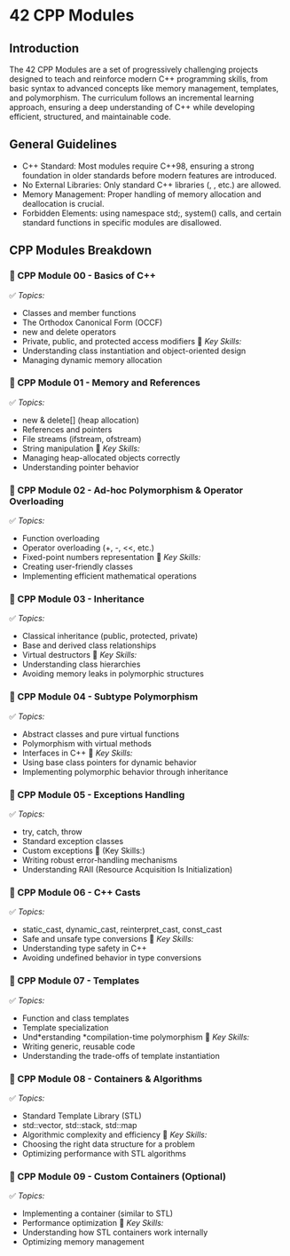 # 42 CPP Modules

## Introduction
The 42 CPP Modules are a set of progressively challenging projects designed to teach and reinforce modern C++ programming skills, from basic syntax to advanced concepts like memory management, templates, and polymorphism. The curriculum follows an incremental learning approach, ensuring a deep understanding of C++ while developing efficient, structured, and maintainable code.

## General Guidelines
- C++ Standard: Most modules require C++98, ensuring a strong foundation in older standards before modern features are introduced.
- No External Libraries: Only standard C++ libraries (<iostream>, <algorithm>, etc.) are allowed.
- Memory Management: Proper handling of memory allocation and deallocation is crucial.
- Forbidden Elements: using namespace std;, system() calls, and certain standard functions in specific modules are disallowed.

## CPP Modules Breakdown
### 📌 CPP Module 00 - Basics of C++
✅ *Topics:*
- Classes and member functions
- The Orthodox Canonical Form (OCCF)
- new and delete operators
- Private, public, and protected access modifiers
🔧 *Key Skills:*
- Understanding class instantiation and object-oriented design
- Managing dynamic memory allocation

### 📌 CPP Module 01 - Memory and References
✅ *Topics:*
- new & delete[] (heap allocation)
- References and pointers
- File streams (ifstream, ofstream)
- String manipulation
🔧 *Key Skills:*
- Managing heap-allocated objects correctly
- Understanding pointer behavior

### 📌 CPP Module 02 - Ad-hoc Polymorphism & Operator Overloading
✅ *Topics:*
- Function overloading
- Operator overloading (+, -, <<, etc.)
- Fixed-point numbers representation
🔧 *Key Skills:*
- Creating user-friendly classes
- Implementing efficient mathematical operations

### 📌 CPP Module 03 - Inheritance
✅ *Topics:*
- Classical inheritance (public, protected, private)
- Base and derived class relationships
- Virtual destructors
🔧 *Key Skills:*
- Understanding class hierarchies
- Avoiding memory leaks in polymorphic structures

### 📌 CPP Module 04 - Subtype Polymorphism
✅ *Topics:*
- Abstract classes and pure virtual functions
- Polymorphism with virtual methods
- Interfaces in C++
🔧 *Key Skills:*
- Using base class pointers for dynamic behavior
- Implementing polymorphic behavior through inheritance

### 📌 CPP Module 05 - Exceptions Handling
✅ *Topics:*
- try, catch, throw
- Standard exception classes
- Custom exceptions
🔧 (Key Skills:)
- Writing robust error-handling mechanisms
- Understanding RAII (Resource Acquisition Is Initialization)

### 📌 CPP Module 06 - C++ Casts
✅ *Topics:*
- static_cast, dynamic_cast, reinterpret_cast, const_cast
- Safe and unsafe type conversions
🔧 *Key Skills:*
- Understanding type safety in C++
- Avoiding undefined behavior in type conversions

### 📌 CPP Module 07 - Templates
✅ *Topics:*
- Function and class templates
- Template specialization
- Und*erstanding *compilation-time polymorphism
🔧 *Key Skills:*
- Writing generic, reusable code
- Understanding the trade-offs of template instantiation

### 📌 CPP Module 08 - Containers & Algorithms
✅ *Topics:*
- Standard Template Library (STL)
- std::vector, std::stack, std::map
- Algorithmic complexity and efficiency
🔧 *Key Skills:*
- Choosing the right data structure for a problem
- Optimizing performance with STL algorithms

### 📌 CPP Module 09 - Custom Containers (Optional)
✅ *Topics:*
- Implementing a container (similar to STL)
- Performance optimization
🔧 *Key Skills:*
- Understanding how STL containers work internally
- Optimizing memory management